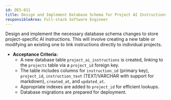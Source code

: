 ```yaml
---
id: DES-011
title: Design and Implement Database Schema for Project AI Instructions
responsibleArea: Full-stack Software Engineer
---
```

Design and implement the necessary database schema changes to store project-specific AI instructions. This will involve creating a new table or modifying an existing one to link instructions directly to individual projects.

*   **Acceptance Criteria:**
    *   A new database table `project_ai_instructions` is created, linking to the `projects` table via a `project_id` foreign key.
    *   The table includes columns for `instruction_id` (primary key), `project_id`, `instruction_text` (TEXT/VARCHAR with support for markdown), `created_at`, and `updated_at`.
    *   Appropriate indexes are added to `project_id` for efficient lookups.
    *   Database migrations are prepared for deployment.